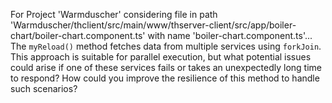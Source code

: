 For Project 'Warmduscher' considering file in path 'Warmduscher/thclient/src/main/www/thserver-client/src/app/boiler-chart/boiler-chart.component.ts' with name 'boiler-chart.component.ts'... 
The `myReload()` method fetches data from multiple services using `forkJoin`. This approach is suitable for parallel execution, but what potential issues could arise if one of these services fails or takes an unexpectedly long time to respond? How could you improve the resilience of this method to handle such scenarios?